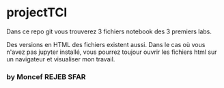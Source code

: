 # projectTCI

Dans ce repo git vous trouverez 3 fichiers notebook des 3 premiers labs.

Des versions en HTML des fichiers existent aussi. Dans le cas où vous n'avez pas jupyter installé, vous pourrez 
toujour ouvrir les fichiers html sur un navigateur et visualiser mon travail.

### by Moncef REJEB SFAR
